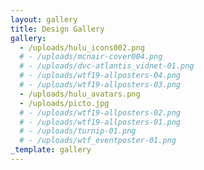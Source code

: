 ```yaml
---
layout: gallery
title: Design Gallery
gallery:
  - /uploads/hulu_icons002.png
  # - /uploads/mcnair-cover004.png
  # - /uploads/dvc-atlantis_vidnet-01.png
  # - /uploads/wtf19-allposters-04.png
  # - /uploads/wtf19-allposters-03.png
  - /uploads/hulu_avatars.png
  - /uploads/picto.jpg
  # - /uploads/wtf19-allposters-02.png
  # - /uploads/wtf19-allposters-01.png
  # - /uploads/turnip-01.png
  # - /uploads/wtf_eventposter-01.png
_template: gallery
---
```







